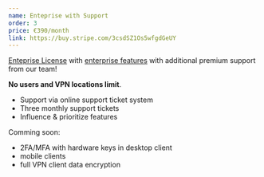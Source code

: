 ```yaml
---
name: Enteprise with Support
order: 3
price: €390/month
link: https://buy.stripe.com/3csdSZ1Os5wfgdGeUY
---
```


<a href="https://docs.defguard.net/enterprise" target="_blank">Enteprise License</a> with <a href="http://docs.defguard.net/enterprise/all-enteprise-features" target="_blank"> enterprise features</a> with additional premium support from our team!

<strong>No users and VPN locations limit</strong>.

- Support via online support ticket system
- Three monthly support tickets
- Influence & prioritize features</stron>

Comming soon:
- 2FA/MFA with hardware keys in desktop client
- mobile clients
- full VPN client data encryption
